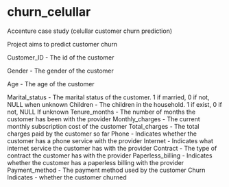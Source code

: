 # churn_celullar
Accenture case study (celullar customer churn prediction)

Project aims to predict customer churn

Customer_ID - The id of the customer

Gender - The gender of the customer

Age - The age of the customer

Marital_status - The marital status of the customer. 1 if married, 0 if not, NULL when unknown
Children - The children in the household. 1 if exist, 0 if not, NULL If unknown
Tenure_months - The number of months the customer has been with the provider
Monthly_charges - The current monthly subscription cost of the customer
Total_charges - The total charges paid by the customer so far
Phone - Indicates whether the customer has a phone service with the provider
Internet - Indicates what internet service the customer has with the provider
Contract - The type of contract the customer has with the provider
Paperless_billing - Indicates whether the customer has a paperless billing with the provider
Payment_method - The payment method used by the customer
Churn Indicates - whether the customer churned
